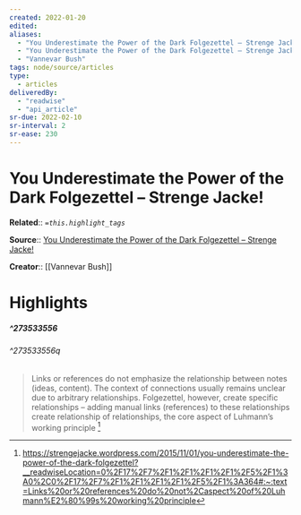```yaml
---
created: 2022-01-20
edited: 
aliases:
  - "You Underestimate the Power of the Dark Folgezettel – Strenge Jacke!"
  - "You Underestimate the Power of the Dark Folgezettel – Strenge Jacke! by Vannevar Bush"
  - "Vannevar Bush"
tags: node/source/articles
type: 
  - articles
deliveredBy: 
  - "readwise"
  - "api_article"
sr-due: 2022-02-10
sr-interval: 2
sr-ease: 230
---
```

# You Underestimate the Power of the Dark Folgezettel – Strenge Jacke!

**Related**:: 
*`=this.highlight_tags`*

**Source**:: [You Underestimate the Power of the Dark Folgezettel – Strenge Jacke!](https://strengejacke.wordpress.com/2015/11/01/you-underestimate-the-power-of-the-dark-folgezettel)

**Creator**:: [[Vannevar Bush]]

# Highlights
##### ^273533556

  
###### ^273533556q
> Links or references do not emphasize the relationship between notes (ideas, content). The context of connections usually remains unclear due to arbitrary relationships. Folgezettel, however, create specific relationships – adding manual links (references) to these relationships create relationship of relationships, the core aspect of Luhmann’s working principle 
  [^273533556]

[^273533556]: https://strengejacke.wordpress.com/2015/11/01/you-underestimate-the-power-of-the-dark-folgezettel?__readwiseLocation=0%2F17%2F7%2F1%2F1%2F1%2F1%2F5%2F1%3A0%2C0%2F17%2F7%2F1%2F1%2F1%2F1%2F5%2F1%3A364#:~:text=Links%20or%20references%20do%20not%2Caspect%20of%20Luhmann%E2%80%99s%20working%20principle

